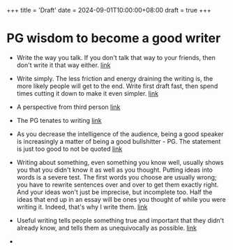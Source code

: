 +++
title = 'Draft'
date = 2024-09-01T10:00:00+08:00
draft = true
+++

# PG wisdom to become a good writer

- Write the way you talk. If you don't talk that way to your friends, then don't write it that way either. [link](https://paulgraham.com/talk.html)
- Write simply. The less friction and energy draining the writing is, the more likely people will get to the end. Write first draft fast, then spend times cutting it down to make it even simpler. [link](https://www.paulgraham.com/simply.html#:~:text=I%20try%20to%20write%20using,the%20further%20they'll%20read.)
- A perspective from third person [link](https://ellenrhymes.com/paul-graham)
- The PG tenates to writing [link](https://www.paulgraham.com/writing44.html)
- As you decrease the intelligence of the audience, being a good speaker is increasingly a matter of being a good bullshitter - PG. The statement is just too good to not be quoted [link](https://paulgraham.com/speak.html)
- Writing about something, even something you know well, usually shows you that you didn't know it as well as you thought. Putting ideas into words is a severe test. The first words you choose are usually wrong; you have to rewrite sentences over and over to get them exactly right. And your ideas won't just be imprecise, but incomplete too. Half the ideas that end up in an essay will be ones you thought of while you were writing it. Indeed, that's why I write them. [link](https://paulgraham.com/words.html)


- Useful writing tells people something true and important that they didn't already know, and tells them as unequivocally as possible. [link](https://paulgraham.com/useful.html)
- 
